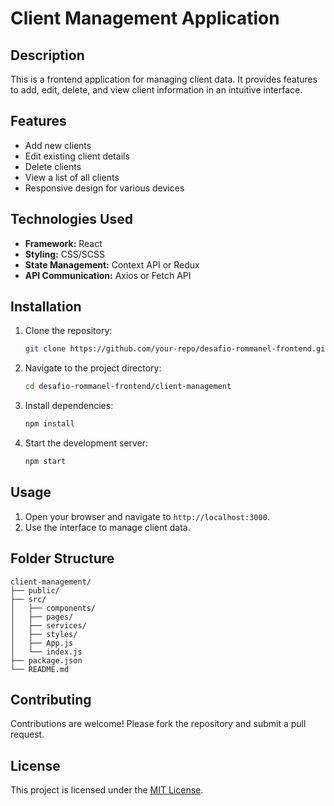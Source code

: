 # Client Management Application

## Description
This is a frontend application for managing client data. It provides features to add, edit, delete, and view client information in an intuitive interface.

## Features
- Add new clients
- Edit existing client details
- Delete clients
- View a list of all clients
- Responsive design for various devices

## Technologies Used
- **Framework:** React
- **Styling:** CSS/SCSS
- **State Management:** Context API or Redux
- **API Communication:** Axios or Fetch API

## Installation

1. Clone the repository:
    ```bash
    git clone https://github.com/your-repo/desafio-rommanel-frontend.git
    ```
2. Navigate to the project directory:
    ```bash
    cd desafio-rommanel-frontend/client-management
    ```
3. Install dependencies:
    ```bash
    npm install
    ```
4. Start the development server:
    ```bash
    npm start
    ```

## Usage
1. Open your browser and navigate to `http://localhost:3000`.
2. Use the interface to manage client data.

## Folder Structure
```
client-management/
├── public/
├── src/
│   ├── components/
│   ├── pages/
│   ├── services/
│   ├── styles/
│   ├── App.js
│   └── index.js
├── package.json
└── README.md
```

## Contributing
Contributions are welcome! Please fork the repository and submit a pull request.

## License
This project is licensed under the [MIT License](LICENSE).